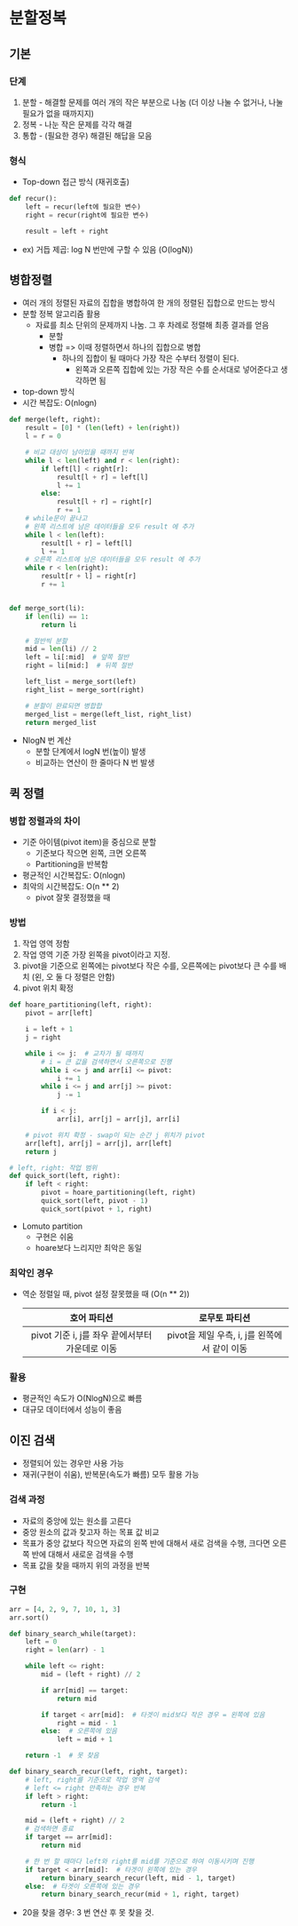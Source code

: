 # 분할정복

## 기본

### 단계

1. 분할 - 해결할 문제를 여러 개의 작은 부분으로 나눔 (더 이상 나눌 수 없거나, 나눌 필요가 없을 때까지지)
2. 정복 - 나눈 작은 문제를 각각 해결
3. 통합 - (필요한 경우) 해결된 해답을 모음

### 형식

- Top-down 접근 방식 (재귀호출)

```python
def recur():
    left = recur(left에 필요한 변수)
    right = recur(right에 필요한 변수)

    result = left + right
```

- ex) 거듭 제곱: log N 번만에 구할 수 있음 (O(logN))

## 병합정렬

- 여러 개의 정렬된 자료의 집합을 병합하여 한 개의 정렬된 집합으로 만드는 방식
- 분할 정복 알고리즘 활용
  - 자료를 최소 단위의 문제까지 나눔. 그 후 차례로 정렬해 최종 결과를 얻음
    - 분할
    - 병합 => 이때 정렬하면서 하나의 집합으로 병합
      - 하나의 집합이 될 때마다 가장 작은 수부터 정렬이 된다.
        - 왼쪽과 오른쪽 집합에 있는 가장 작은 수를 순서대로 넣어준다고 생각하면 됨
- top-down 방식
- 시간 복잡도: O(nlogn)

```python
def merge(left, right):
    result = [0] * (len(left) + len(right))
    l = r = 0

    # 비교 대상이 남아있을 때까지 반복
    while l < len(left) and r < len(right):
        if left[l] < right[r]:
            result[l + r] = left[l]
            l += 1
        else:
            result[l + r] = right[r]
            r += 1
    # while문이 끝나고
    # 왼쪽 리스트에 남은 데이터들을 모두 result 에 추가
    while l < len(left):
        result[l + r] = left[l]
        l += 1
    # 오른쪽 리스트에 남은 데이터들을 모두 result 에 추가
    while r < len(right):
        result[r + l] = right[r]
        r += 1


def merge_sort(li):
    if len(li) == 1:
        return li

    # 절반씩 분할
    mid = len(li) // 2
    left = li[:mid]  # 앞쪽 절반
    right = li[mid:]  # 뒤쪽 절반

    left_list = merge_sort(left)
    right_list = merge_sort(right)

    # 분할이 완료되면 병합합
    merged_list = merge(left_list, right_list)
    return merged_list
```

- NlogN 번 계산
  - 분할 단계에서 logN 번(높이) 발생
  - 비교하는 연산이 한 줄마다 N 번 발생

## 퀵 정렬

### 병합 정렬과의 차이

- 기준 아이템(pivot item)을 중심으로 분할
  - 기준보다 작으면 왼쪽, 크면 오른쪽
  - Partitioning을 반복함
- 평균적인 시간복잡도: O(nlogn)
- 최악의 시간복잡도: O(n \*\* 2)
  - pivot 잘못 결정했을 때

### 방법

1. 작업 영역 정함
2. 작업 영역 기준 가장 왼쪽을 pivot이라고 지정.
3. pivot을 기준으로 왼쪽에는 pivot보다 작은 수를, 오른쪽에는 pivot보다 큰 수를 배치 (왼, 오 둘 다 정렬은 안함)
4. pivot 위치 확정

```python
def hoare_partitioning(left, right):
    pivot = arr[left]

    i = left + 1
    j = right

    while i <= j:  # 교차가 될 때까지
        # i = 큰 값을 검색하면서 오른쪽으로 진행
        while i <= j and arr[i] <= pivot:
            i += 1
        while i <= j and arr[j] >= pivot:
            j -= 1

        if i < j:
            arr[i], arr[j] = arr[j], arr[i]

    # pivot 위치 확정 - swap이 되는 순간 j 위치가 pivot
    arr[left], arr[j] = arr[j], arr[left]
    return j

# left, right: 작업 범위
def quick_sort(left, right):
    if left < right:
        pivot = hoare_partitioning(left, right)
        quick_sort(left, pivot - 1)
        quick_sort(pivot + 1, right)
```

- Lomuto partition
  - 구현은 쉬움
  - hoare보다 느리지만 최악은 동일

### 최악인 경우

- 역순 정렬일 때, pivot 설정 잘못했을 때 (O(n \*\* 2))

  |                   호어 파티션                   |                로무토 파티션                 |
  | :---------------------------------------------: | :------------------------------------------: |
  | pivot 기준 i, j를 좌우 끝에서부터 가운데로 이동 | pivot을 제일 우측, i, j를 왼쪽에서 같이 이동 |

### 활용

- 평균적인 속도가 O(NlogN)으로 빠름
- 대규모 데이터에서 성능이 좋음

## 이진 검색

- 정렬되어 있는 경우만 사용 가능
- 재귀(구현이 쉬움), 반복문(속도가 빠름) 모두 활용 가능

### 검색 과정

- 자료의 중앙에 있는 원소를 고른다
- 중앙 원소의 값과 찾고자 하는 목표 값 비교
- 목표가 중앙 값보다 작으면 자료의 왼쪽 반에 대해서 새로 검색을 수행, 크다면 오른쪽 반에 대해서 새로운 검색을 수행
- 목표 값을 찾을 때까지 위의 과정을 반복

### 구현

```python
arr = [4, 2, 9, 7, 10, 1, 3]
arr.sort()

def binary_search_while(target):
    left = 0
    right = len(arr) - 1

    while left <= right:
        mid = (left + right) // 2

        if arr[mid] == target:
            return mid

        if target < arr[mid]:  # 타겟이 mid보다 작은 경우 = 왼쪽에 있음
            right = mid - 1
        else:  # 오른쪽에 있음
            left = mid + 1

    return -1  # 못 찾음

def binary_search_recur(left, right, target):
    # left, right를 기준으로 작업 영역 검색
    # left <= right 만족하는 경우 반복
    if left > right:
        return -1

    mid = (left + right) // 2
    # 검색하면 종료
    if target == arr[mid]:
        return mid

    # 한 번 할 때마다 left와 right를 mid를 기준으로 하여 이동시키며 진행
    if target < arr[mid]:  # 타겟이 왼쪽에 있는 경우
        return binary_search_recur(left, mid - 1, target)
    else:  # 타겟이 오른쪽에 있는 경우
        return binary_search_recur(mid + 1, right, target)
```

- 20을 찾을 경우: 3 번 연산 후 못 찾을 것.
